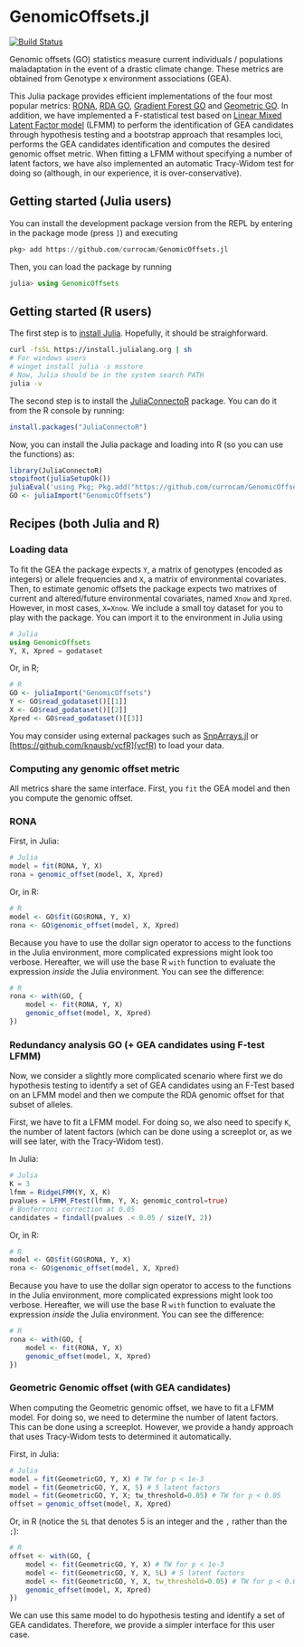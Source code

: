 # GenomicOffsets.jl

[![Build Status](https://github.com/currocam/GenomicOffsets.jl/actions/workflows/CI.yml/badge.svg?branch=main)](https://github.com/currocam/GenomicOffsets.jl/actions/workflows/CI.yml?query=branch%3Amain)

Genomic offsets (GO) statistics measure current individuals / populations maladaptation in the event of a drastic climate change. These metrics are obtained from Genotype x environment associations (GEA). 

This Julia package provides efficient implementations of the four most popular metrics: [RONA]( https://doi.org/10.1111/mec.13889), [RDA GO](https://doi.org/10.1111/2041-210X.13722), [Gradient Forest GO](https://doi.org/10.1111/ele.12376) and [Geometric GO](https://doi.org/10.1093/molbev/msad140). In addition, we have implemented a F-statistical test based on [Linear Mixed Latent Factor model](https://doi.org/10.1093/molbev/msz008) (LFMM) to perform the identification of GEA candidates through hypothesis testing and a bootstrap approach that resamples loci, performs the GEA candidates identification and computes the desired genomic offset metric. When fitting a LFMM without specifying a number of latent factors, we have also implemented an automatic Tracy-Widom test for doing so (although, in our experience, it is over-conservative). 

## Getting started (Julia users)

You can install the development package version from the REPL by entering in the package mode (press `]`) and executing

```julia
pkg> add https://github.com/currocam/GenomicOffsets.jl
```
Then, you can load the package by running
```julia
julia> using GenomicOffsets
```

## Getting started (R users)

The first step is to  [install Julia](https://julialang.org/downloads/). Hopefully, it should be straighforward. 
```bash
curl -fsSL https://install.julialang.org | sh
# For windows users
# winget install julia -s msstore
# Now, Julia should be in the system search PATH
julia -v
```
The second step is to install the [JuliaConnectoR](https://github.com/stefan-m-lenz/JuliaConnectoR) package. You can do it from the R console by running:
```R
install.packages("JuliaConnectoR")
```
Now, you can install the Julia package and loading into R (so you can use the functions) as:
```R
library(JuliaConnectoR)
stopifnot(juliaSetupOk())
juliaEval('using Pkg; Pkg.add("https://github.com/currocam/GenomicOffsets.jl"))')
GO <- juliaImport("GenomicOffsets")
```
## Recipes (both Julia and R)
### Loading data
To fit the GEA the package expects `Y`, a matrix of genotypes (encoded as integers) or allele frequencies and `X`, a matrix of environmental covariates. Then, to estimate genomic offsets the package expects two matrixes of current and altered/future environmental covariates, named `Xnow` and `Xpred`. However, in most cases, `X=Xnow`. We include a small toy dataset for you to play with the package. You can import it to the environment in Julia using
```julia
# Julia
using GenomicOffsets
Y, X, Xpred = godataset
```
Or, in R;
```R
# R
GO <- juliaImport("GenomicOffsets")
Y <- GO$read_godataset()[[1]]
X <- GO$read_godataset()[[2]]
Xpred <- GO$read_godataset()[[3]]
```
You may consider using external packages such as [SnpArrays.jl](https://openmendel.github.io/SnpArrays.jl/latest/#Summaries) or [https://github.com/knausb/vcfR](vcfR) to load your data. 

### Computing any genomic offset metric

All metrics share the same interface. First, you `fit` the GEA model and then you compute the genomic offset. 

### RONA
First, in Julia:
```julia
# Julia
model = fit(RONA, Y, X)
rona = genomic_offset(model, X, Xpred)
```
Or, in R:
```R
# R
model <- GO$fit(GO$RONA, Y, X)
rona <- GO$genomic_offset(model, X, Xpred)
```
Because you have to use the dollar sign operator to access to the functions in the Julia environment, more complicated expressions might look too verbose. Hereafter, we will use the base R `with` function to evaluate the expression *inside* the Julia environment. You can see the difference:
```R
# R
rona <- with(GO, {
    model <- fit(RONA, Y, X)
    genomic_offset(model, X, Xpred)
})
```

### Redundancy analysis GO (+ GEA candidates using F-test LFMM)

Now, we consider a slightly more complicated scenario where first we do hypothesis testing to identify a set of GEA candidates using an F-Test based on an LFMM model and then we compute the RDA genomic offset for that subset of alleles. 

First, we have to fit a LFMM model. For doing so, we also need to specify `K`, the number of latent factors (which can be done using a screeplot or, as we will see later, with the Tracy-Widom test).

In Julia:

```julia
# Julia
K = 3
lfmm = RidgeLFMM(Y, X, K)
pvalues = LFMM_Ftest(lfmm, Y, X; genomic_control=true)
# Bonferroni correction at 0.05
candidates = findall(pvalues .< 0.05 / size(Y, 2))
```

Or, in R:
```R
# R
model <- GO$fit(GO$RONA, Y, X)
rona <- GO$genomic_offset(model, X, Xpred)
```
Because you have to use the dollar sign operator to access to the functions in the Julia environment, more complicated expressions might look too verbose. Hereafter, we will use the base R `with` function to evaluate the expression *inside* the Julia environment. You can see the difference:
```R
# R
rona <- with(GO, {
    model <- fit(RONA, Y, X)
    genomic_offset(model, X, Xpred)
})
```

### Geometric Genomic offset (with GEA candidates)

When computing the Geometric genomic offset, we have to fit a LFMM model. For doing so, we need to determine the number of latent factors. This can be done using a screeplot. However, we provide a handy approach that uses Tracy-Widom tests to determined it automatically. 

First, in Julia:
```julia
# Julia
model = fit(GeometricGO, Y, X) # TW for p < 1e-3
model = fit(GeometricGO, Y, X, 5) # 5 latent factors
model = fit(GeometricGO, Y, X; tw_threshold=0.05) # TW for p < 0.05
offset = genomic_offset(model, X, Xpred)
```

Or, in R (notice the `5L` that denotes 5 is an integer and the `,` rather than the `;`):
```R
# R
offset <- with(GO, {
    model <- fit(GeometricGO, Y, X) # TW for p < 1e-3
    model <- fit(GeometricGO, Y, X, 5L) # 5 latent factors
    model <- fit(GeometricGO, Y, X, tw_threshold=0.05) # TW for p < 0.05
    genomic_offset(model, X, Xpred)
})
```

We can use this same model to do hypothesis testing and identify a set of GEA candidates. Therefore, we provide a simpler interface for this user case. 
